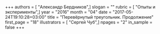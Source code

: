 +++
authors = [ "Александр Бердников",]
slogan = ""
rubric = [ "Опыты и эксперименты",]
year = "2016"
month = "04"
date = "2017-05-24T19:10:28+03:00"
title = "Перевёрнутый треугольник. Продолжение"
first_page = "18"
illustrators = [ "Сергей Чуб",]
npages = "2"
in_sample = false
+++
